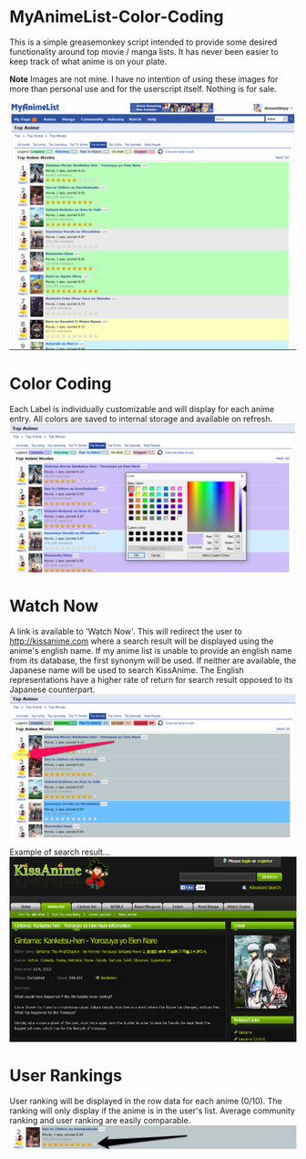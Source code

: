 # MyAnimeList-Color-Coding
This is a simple greasemonkey script intended to provide some desired functionality around top movie / manga lists. It has never been easier to keep track of what anime is on your plate.

**Note** 
Images are not mine. I have no intention of using these images for more than personal use and for the userscript itself. Nothing is for sale.

![General Design](/Preview/userscript_preview.PNG)

# Color Coding
Each Label is individually customizable and will display for each anime entry. All colors are saved to internal storage and available on refresh.
![Color Customization](/Preview/userscript_preview2.PNG)

# Watch Now
A link is available to 'Watch Now'. This will redirect the user to http://kissanime.com where a search result will be displayed using the anime's english name. If my anime list is unable to provide an english name from its database, the first synonym will be used. If neither are available, the Japanese name will be used to search KissAnime. The English representations have a higher rate of return for search result opposed to its Japanese counterpart.
![Link to KissAnime.com](/Preview/userscript_preview3.png)

Example of search result...
![Result of Clicking Link](/Preview/userscript_preview5.png)

# User Rankings
User ranking will be displayed in the row data for each anime (0/10). The ranking will only display if the anime is in the user's list. Average community ranking and user ranking are easily comparable.
![User Ranking](/Preview/userscript_preview4.png)
